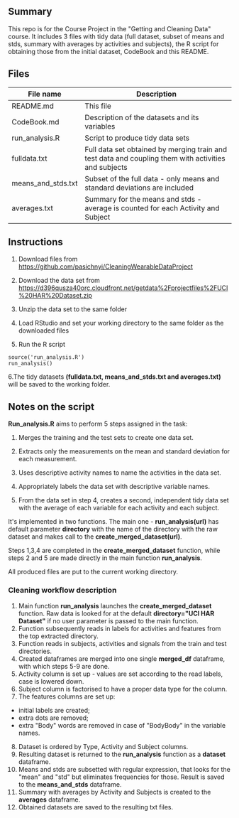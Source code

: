 ## Summary
This repo is for the Course Project in the "Getting and Cleaning Data" course. It includes 3 files with tidy data (full dataset, subset of means and stds, summary with averages by activities and subjects), the R script for obtaining those from the initial dataset, CodeBook and this README.

## Files
File name          | Description
------------------ | -----------
README.md          | This file
CodeBook.md        | Description of the datasets and its variables
run_analysis.R     | Script to produce tidy data sets
fulldata.txt       | Full data set obtained by merging train and test data and coupling them with activities and subjects
means_and_stds.txt | Subset of the full data - only means and standard deviations are included
averages.txt       | Summary for the means and stds - average is counted for each Activity and Subject

## Instructions
1. Download files from <https://github.com/pasichnyi/CleaningWearableDataProject>

2. Download the data set from <https://d396qusza40orc.cloudfront.net/getdata%2Fprojectfiles%2FUCI%20HAR%20Dataset.zip>

3. Unzip the data set to the same folder

4. Load RStudio and set your working directory to the same folder as the downloaded files

5. Run the R script

```
source('run_analysis.R')
run_analysis()
```

6.The tidy datasets **(fulldata.txt, means_and_stds.txt and averages.txt)** will be saved to the working folder.


## Notes on the script
**Run_analysis.R** aims to perform 5 steps assigned in the task:

1. Merges the training and the test sets to create one data set.

2. Extracts only the measurements on the mean and standard deviation for each measurement.

3. Uses descriptive activity names to name the activities in the data set.

4. Appropriately labels the data set with descriptive variable names.

5. From the data set in step 4, creates a second, independent tidy data set with the average of each variable for each activity and each subject.


It's implemented in two functions. The main one - **run_analysis(url)** has default parameter **directory** with the name of the directory with the raw dataset and makes call to the **create_merged_dataset(url)**.

Steps 1,3,4 are completed in the **create_merged_dataset** function, while steps 2 and 5 are made directly in the main function **run_analysis**.

All produced files are put to the current working directory.

### Cleaning workflow description
1. Main function **run_analysis** launches the **create_merged_dataset** function. Raw data is looked for at the default **directory="UCI HAR Dataset"** if no user parameter is passed to the main function.
2. Function subsequently reads in labels for activities and features from the top extracted directory.
3. Function reads in subjects, activities and signals from the train and test directories.
4. Created dataframes are merged into one single **merged_df** dataframe, with which steps 5-9 are done.
5. Activity column is set up - values are set according to the read labels, case is lowered down.
6. Subject column is factorised to have a proper data type for the column.
7. The features columns are set up:
+ initial labels are created;
+ extra dots are removed;
+ extra "Body" words are removed in case of "BodyBody" in the variable names.
8. Dataset is ordered by Type, Activity and Subject columns.
9. Resulting dataset is returned to the **run_analysis** function as a **dataset** dataframe.
10. Means and stds are subsetted with regular expression, that looks for the "mean" and "std" but eliminates frequencies for those. Result is saved to the **means_and_stds** dataframe.
11. Summary with averages by Activity and Subjects is created to the **averages** dataframe.
12. Obtained datasets are saved to the resulting txt files.